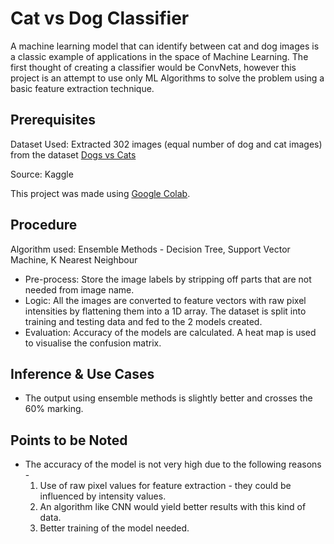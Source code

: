 # Cat vs Dog Classifier

A machine learning model that can identify between cat and dog images is a classic example  of applications in the space of Machine Learning. The first thought of creating a classifier would be ConvNets, however this project is an attempt to use only ML Algorithms to solve the problem using a basic feature extraction technique.

## Prerequisites

Dataset Used: Extracted 302 images (equal number of dog and cat images) from the dataset [Dogs vs Cats](https://www.kaggle.com/c/dogs-vs-cats/rules) 

Source: Kaggle

This project was made using [Google Colab](https://colab.research.google.com/notebooks/intro.ipynb#recent=true).

## Procedure

Algorithm used: Ensemble Methods - Decision Tree, Support Vector Machine, K Nearest Neighbour
* Pre-process: Store the image labels by stripping off parts that are not needed from image name.
* Logic: All the images are converted to feature vectors with  raw pixel intensities by flattening them into a 1D array.
The dataset is split into training and testing data and fed to the 2 models created.
* Evaluation: Accuracy of the models are calculated. A heat map is used to visualise the confusion matrix.

## Inference & Use Cases

* The output using ensemble methods is slightly better and crosses the 60% marking.

## Points to be Noted

* The accuracy of the model is not very high due to the following reasons -
  1. Use of raw pixel values for feature extraction - they could be influenced by intensity values.
  2. An algorithm like CNN would yield better results with this kind of data.
  3. Better training of the model needed.
